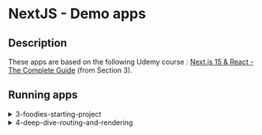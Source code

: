 # NextJS - Demo apps

## Description 
These apps are based on the following Udemy course : [Next.js 15 & React - The Complete Guide](https://www.udemy.com/course/nextjs-react-the-complete-guide/) (from Section 3).

## Running apps

<details>
<summary>3-foodies-starting-project</summary>
<dl><dd><dl><dd>

### Initialize project :
* `npm install`
* `node initdb.js`

### Run in DEV mode :
* `npm run dev`

### Run in PROD mode :
  * `npm run build`
  * `npm start`

### ⚠️ Important note :
Note that publishing images won't work in Production mode, as we're storing images dynamically in the [public folder](./public/images), and NextJS ignores this folder when building the application. Then, this feature only works in Development mode.

**A good practice would be to store images in a Cloud service such as [AWS S3](https://aws.amazon.com/fr/s3/).**
</dl></dd></dl></dd>
</details>

<details>
<summary>4-deep-dive-routing-and-rendering</summary>
<dl><dd><dl><dd>

### Initialize project :
* `npm install`

### Run in DEV mode :
* `npm run dev`

### Run in PROD mode :
  * `npm run build`
  * `npm start`
</dl></dd></dl></dd>
</details>